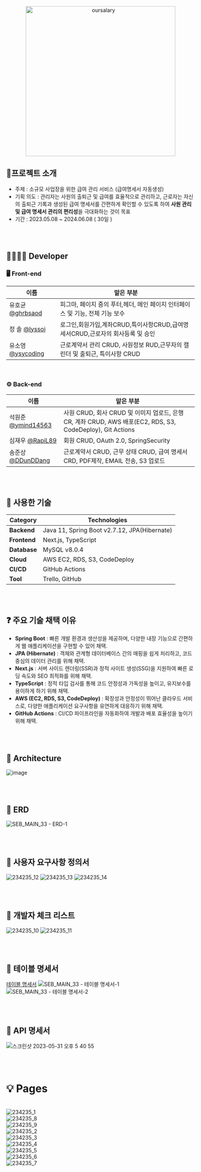 
  
<div align="center">
<img src="https://github.com/user-attachments/assets/fe44fc15-a036-4146-bd50-b3e73483cc40" alt="oursalary" width="400"/>
</div>

## 🌱프로젝트 소개
* 주제 : 소규모 사업장을 위한 급여 관리 서비스 (급여명세서 자동생성)
* 기획 의도 : 관리자는 사원의 출퇴근 및 급여를 효율적으로 관리하고, 근로자는 자신의 출퇴근 기록과 생성된 급여 명세서를 간편하게 확인할 수 있도록 하여 **사원 관리 및 급여 명세서 관리의 편리성**을 극대화하는 것이 목표
* 기간 : 2023.05.08 ~ 2024.06.08 ( 30일 )

<br>
<br>

## 👨‍👩‍👦‍👦 Developer

### 🖥 Front-end
|이름|맡은 부분|
|---|---|
|유호균 [@ghrbsaod](https://github.com/ghrbsaod)|피그마, 페이지 중의 푸터,헤더, 메인 페이지 인터페이스 및 기능, 전체 기능 보수 |
|정 솔 [@lyssoi](https://github.com/lyssoi)|로그인,회원가입,계좌CRUD,특이사항CRUD,급여명세서CRUD,근로자의 회사등록 및 승인|
|유소영 [@ysycoding](https://github.com/ysycoding)|근로계약서 관리 CRUD, 사원정보 RUD,근무자의 캘린더 및 출퇴근, 특이사항 CRUD |        
  
<br>

### ⚙️ Back-end
|이름|맡은 부분|
|---|---|
|석원준 [@ymind14563](https://github.com/ymind14563)|사원 CRUD, 회사 CRUD 및 이미지 업로드, 은행 CR, 계좌 CRUD, AWS 배포(EC2, RDS, S3, CodeDeploy), Git Actions|
|심재우 [@RapiL89](https://github.com/RapiL89)|회원 CRUD, OAuth 2.0, SpringSecurity|
|송준상 [@DDunDDang](https://github.com/DDunDDang)|근로계약서 CRUD, 근무 상태 CRUD, 급여 명세서 CRD, PDF제작, EMAIL 전송, S3 업로드|

<br>  
<br>


## 📙 사용한 기술

| **Category**         | **Technologies**                                                                 |
|-----------------------|----------------------------------------------------------------------------------|
| **Backend**          | Java 11, Spring Boot v2.7.12, JPA(Hibernate)                                    |
| **Frontend**         | Next.js, TypeScript                                                            |
| **Database**         | MySQL v8.0.4                                                                   |
| **Cloud**            | AWS EC2, RDS, S3, CodeDeploy                                                   |
| **CI/CD**            | GitHub Actions                                                                |
| **Tool**             | Trello, GitHub      

<br>
<br>


## ❓ 주요 기술 채택 이유

- **Spring Boot** : 빠른 개발 환경과 생산성을 제공하며, 다양한 내장 기능으로 간편하게 웹 애플리케이션을 구현할 수 있어 채택.
- **JPA (Hibernate)** : 객체와 관계형 데이터베이스 간의 매핑을 쉽게 처리하고, 코드 중심의 데이터 관리를 위해 채택.
- **Next.js** : 서버 사이드 렌더링(SSR)과 정적 사이트 생성(SSG)을 지원하여 빠른 로딩 속도와 SEO 최적화를 위해 채택.
- **TypeScript** : 정적 타입 검사를 통해 코드 안정성과 가독성을 높이고, 유지보수를 용이하게 하기 위해 채택.
- **AWS (EC2, RDS, S3, CodeDeploy)** : 확장성과 안정성이 뛰어난 클라우드 서비스로, 다양한 애플리케이션 요구사항을 유연하게 대응하기 위해 채택.
- **GitHub Actions** : CI/CD 파이프라인을 자동화하여 개발과 배포 효율성을 높이기 위해 채택.


<br>
<br>

## 🧰 Architecture
![image](https://github.com/codestates-seb/seb43_main_033/assets/120348865/1f85e57c-2715-417f-af67-49d056ac8716)

<br>
<br>


## :notebook: ERD

![SEB_MAIN_33 - ERD-1](https://github.com/codestates-seb/seb43_main_033/assets/120554681/3e8557c7-9cae-4c75-9d71-2ed4a43731ec)

<br>
<br>

## :notebook: 사용자 요구사항 정의서

![234235_12](https://github.com/codestates-seb/seb43_main_033/assets/74657430/f890c110-f921-4326-a0c8-4705b6541cb3)
![234235_13](https://github.com/codestates-seb/seb43_main_033/assets/74657430/a28d0c10-e918-4268-8f0b-8efa3dece016)
![234235_14](https://github.com/codestates-seb/seb43_main_033/assets/74657430/ea623518-6373-437b-85e4-96124597871b)

<br>
<br>

## :notebook: 개발자 체크 리스트
  
![234235_10](https://github.com/codestates-seb/seb43_main_033/assets/74657430/cbe9b401-9844-46b1-9f1c-5d66f2a72e8c)
![234235_11](https://github.com/codestates-seb/seb43_main_033/assets/74657430/605ecbaf-edfb-4b52-bda5-25bf0022f391)

<br>
<br>

## :notebook: 테이블 명세서

[테이블 명세서](https://drive.google.com/file/d/1YY5cIBqij1XBdhOTJc_Pm_puu4e_yrMx/view?usp=drive_link)
![SEB_MAIN_33 - 테이블 명세서-1](https://github.com/codestates-seb/seb43_main_033/assets/120554681/0ce55fbc-9876-4e22-aec4-19929e2e6212)
![SEB_MAIN_33 - 테이블 명세서-2](https://github.com/codestates-seb/seb43_main_033/assets/120554681/a53fe744-c113-44b4-94ab-d073fe239fdf)

<br>
<br>

## :notebook: API 명세서

![스크린샷 2023-05-31 오후 5 40 55](https://github.com/codestates-seb/seb43_main_033/assets/120554681/8b299670-7a93-46b7-a571-97dc5b592cb9)

<br>
<br>

      
# 💡 Pages

<br />![234235_1](https://github.com/codestates-seb/seb43_main_033/assets/74657430/63232a40-24bf-43e5-9f8e-3b1268135682)
<br />![234235_8](https://github.com/codestates-seb/seb43_main_033/assets/74657430/e901ca30-5920-4dc3-8520-1dc1e7cf396e)
<br />![234235_9](https://github.com/codestates-seb/seb43_main_033/assets/74657430/557323f1-db48-46b2-8b34-305392ba8e48)
<br />![234235_2](https://github.com/codestates-seb/seb43_main_033/assets/74657430/bb8591d6-3ce6-4dad-914d-2e6809de585d)
<br />![234235_3](https://github.com/codestates-seb/seb43_main_033/assets/74657430/cec3acf9-f9cb-4680-bb89-6c03dc331a60)
<br />![234235_4](https://github.com/codestates-seb/seb43_main_033/assets/74657430/f6b34885-3b23-4721-b3d1-76962e235879)
<br />![234235_5](https://github.com/codestates-seb/seb43_main_033/assets/74657430/fb117af6-a0fd-402d-8f80-66888e72af59)
<br />![234235_6](https://github.com/codestates-seb/seb43_main_033/assets/74657430/e81bb797-b101-4037-bfeb-afb936924007)
<br />![234235_7](https://github.com/codestates-seb/seb43_main_033/assets/74657430/1d24c615-0a59-4366-be17-54934c381652)
